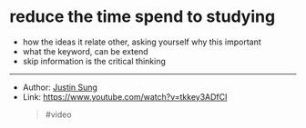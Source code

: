 # reduce the time spend to studying

- how the ideas it relate other, asking yourself why this important
- what the keyword, can be extend
- skip information is the critical thinking

---

- Author: [Justin Sung](publish/20211113231926.md)
- Link: <https://www.youtube.com/watch?v=tkkey3ADfCI>
  > #video
